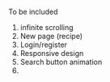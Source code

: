 To be included

1. infinite scrolling
2. New page (recipe)
3. Login/register
4. Responsive design
5. Search button animation
6. 